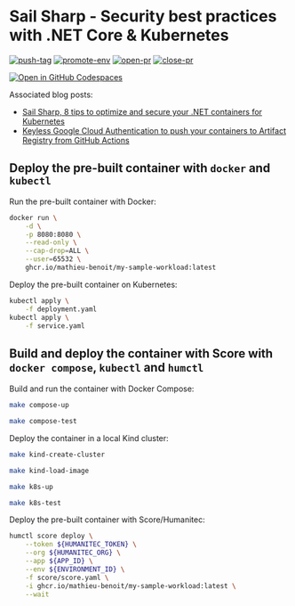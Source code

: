 # Sail Sharp - Security best practices with .NET Core & Kubernetes

[![push-tag](https://github.com/mathieu-benoit/sail-sharp/actions/workflows/push-tag.yml/badge.svg)](https://github.com/mathieu-benoit/sail-sharp/actions/workflows/push-tag.yml)
[![promote-env](https://github.com/mathieu-benoit/sail-sharp/actions/workflows/promote-env.yml/badge.svg)](https://github.com/mathieu-benoit/sail-sharp/actions/workflows/promote-env.yml)
[![open-pr](https://github.com/mathieu-benoit/sail-sharp/actions/workflows/open-pr.yml/badge.svg)](https://github.com/mathieu-benoit/sail-sharp/actions/workflows/open-pr.yml)
[![close-pr](https://github.com/mathieu-benoit/sail-sharp/actions/workflows/close-pr.yml/badge.svg)](https://github.com/mathieu-benoit/sail-sharp/actions/workflows/close-pr.yml)

[![Open in GitHub Codespaces](https://github.com/codespaces/badge.svg)](https://codespaces.new/mathieu-benoit/sail-sharp)

Associated blog posts:
- [Sail Sharp, 8 tips to optimize and secure your .NET containers for Kubernetes](https://medium.com/p/c68ba253844a)
- [Keyless Google Cloud Authentication to push your containers to Artifact Registry from GitHub Actions](https://medium.com/p/3932dce678b8)

## Deploy the pre-built container with `docker` and `kubectl`

Run the pre-built container with Docker:
```bash
docker run \
    -d \
    -p 8080:8080 \
    --read-only \
    --cap-drop=ALL \
    --user=65532 \
    ghcr.io/mathieu-benoit/my-sample-workload:latest
```

Deploy the pre-built container on Kubernetes:
```bash
kubectl apply \
    -f deployment.yaml
kubectl apply \
    -f service.yaml
```

## Build and deploy the container with Score with `docker compose`, `kubectl` and `humctl`

Build and run the container with Docker Compose:
```bash
make compose-up

make compose-test
```

Deploy the container in a local Kind cluster:
```bash
make kind-create-cluster

make kind-load-image

make k8s-up

make k8s-test
```

Deploy the pre-built container with Score/Humanitec:
```bash
humctl score deploy \
    --token ${HUMANITEC_TOKEN} \
    --org ${HUMANITEC_ORG} \
    --app ${APP_ID} \
    --env ${ENVIRONMENT_ID} \
    -f score/score.yaml \
    -i ghcr.io/mathieu-benoit/my-sample-workload:latest \
    --wait
```
